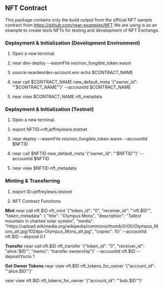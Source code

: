 ## NFT Contract

This package contains only the build output from the official NFT sample contract from https://github.com/near-examples/NFT
We are using is as an example to create tests NFTs for testing and development of NFT Exchange.

### Deployment & Initialization (Development Environment)

1. Open a new terminal.

2. near dev-deploy --wasmFile res/non_fungible_token.wasm

3. source neardev/dev-account.env
 echo $CONTRACT_NAME

4. near call $CONTRACT_NAME new_default_meta '{"owner_id": "'$CONTRACT_NAME'"}' --accountId $CONTRACT_NAME

5. near view $CONTRACT_NAME nft_metadata

### Deployment & Initialization (Testnet)

1. Open a new terminal.

2. export NFTID=nft.jeffreylewis.testnet

3. near deploy --wasmFile res/non_fungible_token.wasm --accountId $NFTID

4. near call $NFTID new_default_meta '{"owner_id": "'$NFTID'"}' --accountId $NFTID

5. near view $NFTID nft_metadata

### Minting & Transferring

1. export ID=jeffreylewis.testnet

2. NFT Contract Functions

**Mint**
near call nft.$ID nft_mint '{"token_id": "0", "receiver_id": "'nft.$ID'", "token_metadata": { "title": "Olympus Mons", "description": "Tallest mountain in charted solar system", "media": "https://upload.wikimedia.org/wikipedia/commons/thumb/0/00/Olympus_Mons_alt.jpg/1024px-Olympus_Mons_alt.jpg", "copies": 1}}' --accountId nft.$ID --deposit 0.1

**Transfer**
near call nft.$ID nft_transfer '{"token_id": "0", "receiver_id": "alice.'$ID'", "memo": "transfer ownership"}' --accountId nft.$ID --depositYocto 1

**Get Owner Tokens**
near view nft.$ID nft_tokens_for_owner '{"account_id": "'alice.$ID'"}'

near view nft.$ID nft_tokens_for_owner '{"account_id": "'bob.$ID'"}'
